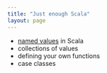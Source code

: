 ```yaml
---
title: "Just enough Scala"
layout: page
---
```



- [named values](named-values/) in Scala
- collections of values
- defining your own functions
- case classes
